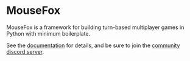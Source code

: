 # MouseFox

MouseFox is a framework for building turn-based multiplayer games in Python with minimum
boilerplate.

See the [documentation](https://ariel.ninja/mousefox) for details, and be sure to join
the [community discord server](https://discord.gg/fhg8HcM3rc).
